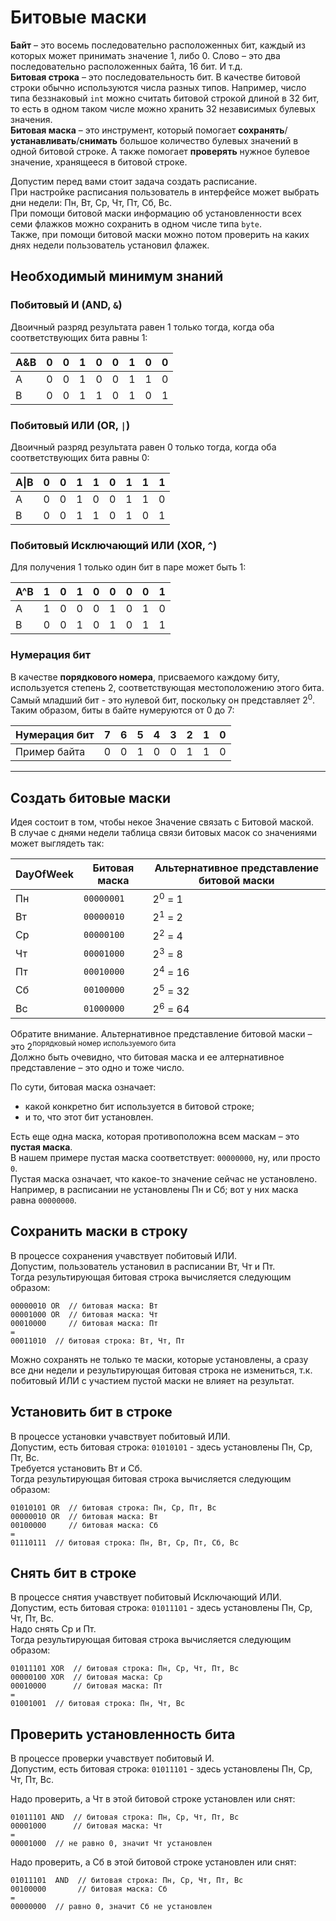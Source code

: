 # Битовые маски

**Байт** – это восемь последовательно расположенных бит, каждый из которых может принимать значение 1, либо 0. Слово – это два последовательно расположенных байта, 16 бит. И т.д.  
**Битовая строка** – это последовательность бит. В качестве битовой строки обычно используются числа разных типов. Например, число типа беззнаковый `int` можно считать битовой строкой длиной в 32 бит, то есть в одном таком числе можно хранить 32 независимых булевых значения.  
**Битовая маска** – это инструмент, который помогает **сохранять**/**устанавливать**/**снимать** большое количество булевых значений в одной битовой строке. А также помогает **проверять** нужное булевое значение, хранящееся в битовой строке.

Допустим перед вами стоит задача создать расписание.  
При настройке расписания пользователь в интерфейсе может выбрать дни недели: Пн, Вт, Ср, Чт, Пт, Сб, Вс.  
При помощи битовой маски информацию об установленности всех семи флажков можно сохранить в одном числе типа `byte`.  
Также, при помощи битовой маски можно потом проверить на каких днях недели пользователь установил флажек.

## Необходимый минимум знаний

### Побитовый И (AND, `&`)

Двоичный разряд результата равен 1 только тогда, когда оба соответствующих бита равны 1:

| A&B | 0   | 0   | 1   | 0   | 0   | 1   | 0   | 0   |
|-----|-----|-----|-----|-----|-----|-----|-----|-----|
| A   | 0   | 0   | 1   | 0   | 0   | 1   | 1   | 0   |
| B   | 0   | 0   | 1   | 1   | 0   | 1   | 0   | 1   |

### Побитовый ИЛИ (OR, `|`)

Двоичный разряд результата равен 0 только тогда, когда оба соответствующих бита равны 0:

| A&#124;B | 0   | 0   | 1   | 1   | 0   | 1   | 1   | 1   |
|----------|-----|-----|-----|-----|-----|-----|-----|-----|
| A        | 0   | 0   | 1   | 0   | 0   | 1   | 1   | 0   |
| B        | 0   | 0   | 1   | 1   | 0   | 1   | 0   | 1   |

### Побитовый Исключающий ИЛИ (XOR, `^`)

Для получения 1 только один бит в паре может быть 1:

| A^B | 1   | 0   | 1   | 0   | 0   | 0   | 0   | 1   |
|-----|-----|-----|-----|-----|-----|-----|-----|-----|
| A   | 1   | 0   | 0   | 0   | 1   | 0   | 1   | 0   |
| B   | 0   | 0   | 1   | 0   | 1   | 0   | 1   | 1   |

### Нумерация бит

В качестве **порядкового номера**, присваемого каждому биту, используется степень 2, соответствующая местоположению этого бита.  
Самый младший бит - это нулевой бит, поскольку он представляет 2<sup>0</sup>.  
Таким образом, биты в байте нумеруются от 0 до 7:

| Нумерация бит | 7   | 6   | 5   | 4   | 3   | 2   | 1   | 0   |
|---------------|-----|-----|-----|-----|-----|-----|-----|-----|
| Пример байта  | 0   | 0   | 1   | 0   | 0   | 1   | 1   | 0   |

---

## Создать битовые маски

Идея состоит в том, чтобы некое Значение связать с Битовой маской.  
В случае с днями недели таблица связи битовых масок со значениями может выглядеть так:

| DayOfWeek | Битовая маска | Альтернативное представление битовой маски |
|-----------|---------------|--------------------------------------------|
| Пн        | `00000001`    | 2<sup>0</sup> = 1                          |
| Вт        | `00000010`    | 2<sup>1</sup> = 2                          |
| Ср        | `00000100`    | 2<sup>2</sup> = 4                          |
| Чт        | `00001000`    | 2<sup>3</sup> = 8                          |
| Пт        | `00010000`    | 2<sup>4</sup> = 16                         |
| Сб        | `00100000`    | 2<sup>5</sup> = 32                         |
| Вс        | `01000000`    | 2<sup>6</sup> = 64                         |

Обратите внимание. Альтернативное представление битовой маски – это 2<sup>порядковый номер используемого бита</sup>  
Должно быть очевидно, что битовая маска и ее алтернативное представление – это одно и тоже число.

По сути, битовая маска означает:

- какой конкретно бит используется в битовой строке;
- и то, что этот бит установлен.

Есть еще одна маска, которая противоположна всем маскам – это **пустая маска**.  
В нашем примере пустая маска соответствует: `00000000`, ну, или просто `0`.  
Пустая маска означает, что какое-то значение сейчас не установлено. Например, в расписании не установлены Пн и Сб; вот у них маска равна `00000000`.

## Сохранить маски в строку

В процессе сохранения учавствует побитовый ИЛИ.  
Допустим, пользователь установил в расписании Вт, Чт и Пт.  
Тогда результирующая битовая строка вычисляется следующим образом:

```
00000010 OR  // битовая маска: Вт  
00001000 OR  // битовая маска: Чт  
00010000     // битовая маска: Пт    
=  
00011010  // битовая строка: Вт, Чт, Пт
```

Можно сохранять не только те маски, которые установлены, а сразу все дни недели и результирующая битовая строка не измениться, т.к. побитовый ИЛИ с участием пустой маски не влияет на результат.

## Установить бит в строке

В процессе установки учавствует побитовый ИЛИ.  
Допустим, есть битовая строка: `01010101` - здесь установлены Пн, Ср, Пт, Вс.  
Требуется установить Вт и Сб.  
Тогда результирующая битовая строка вычисляется следующим образом:

```
01010101 OR  // битовая строка: Пн, Ср, Пт, Вс  
00000010 OR  // битовая маска: Вт  
00100000     // битовая маска: Сб  
=  
01110111  // битовая строка: Пн, Вт, Ср, Пт, Сб, Вс
```

## Снять бит в строке

В процессе снятия учавствует побитовый Исключающий ИЛИ.  
Допустим, есть битовая строка: `01011101` - здесь установлены Пн, Ср, Чт, Пт, Вс.  
Надо снять Ср и Пт.  
Тогда результирующая битовая строка вычисляется следующим образом:

```
01011101 XOR  // битовая строка: Пн, Ср, Чт, Пт, Вс  
00000100 XOR  // битовая маска: Ср  
00010000      // битовая маска: Пт  
=  
01001001  // битовая строка: Пн, Чт, Вс
```

## Проверить установленность бита

В процессе проверки учавствует побитовый И.  
Допустим, есть битовая строка: `01011101` - здесь установлены Пн, Ср, Чт, Пт, Вс.

Надо проверить, а Чт в этой битовой строке установлен или снят:

```
01011101 AND  // битовая строка: Пн, Ср, Чт, Пт, Вс  
00001000      // битовая маска: Чт  
=  
00001000  // не равно 0, значит Чт установлен
```

Надо проверить, а Сб в этой битовой строке установлен или снят:

```
01011101  AND  // битовая строка: Пн, Ср, Чт, Пт, Вс  
00100000       // битовая маска: Сб  
=  
00000000  // равно 0, значит Сб не установлен
```
